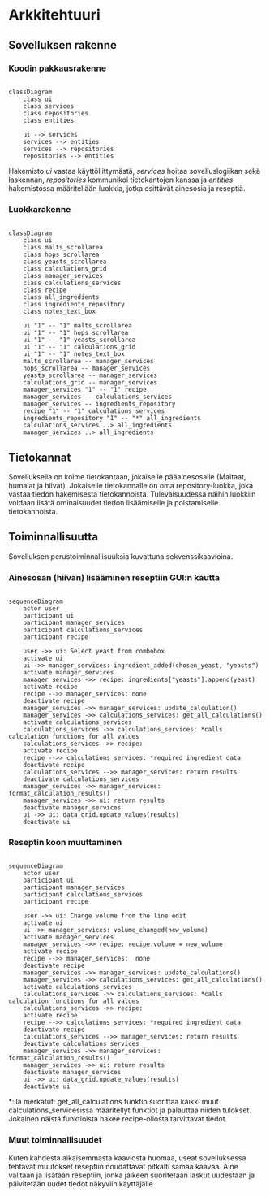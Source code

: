 # Arkkitehtuuri

## Sovelluksen rakenne

### Koodin pakkausrakenne

```mermaid

classDiagram
    class ui
    class services
    class repositories
    class entities

    ui --> services
    services --> entities
    services --> repositories
    repositories --> entities

```

Hakemisto *ui* vastaa käyttöliittymästä, *services* hoitaa sovelluslogiikan sekä laskennan, *repositories* kommunikoi tietokantojen kanssa ja *entities* hakemistossa määritellään luokkia, jotka esittävät ainesosia ja reseptiä.

### Luokkarakenne

```mermaid

classDiagram
    class ui
    class malts_scrollarea
    class hops_scrollarea
    class yeasts_scrollarea
    class calculations_grid
    class manager_services
    class calculations_services
    class recipe
    class all_ingredients
    class ingredients_repository
    class notes_text_box

    ui "1" -- "1" malts_scrollarea
    ui "1" -- "1" hops_scrollarea
    ui "1" -- "1" yeasts_scrollarea
    ui "1" -- "1" calculations_grid
    ui "1" -- "1" notes_text_box
    malts_scrollarea -- manager_services
    hops_scrollarea -- manager_services
    yeasts_scrollarea -- manager_services
    calculations_grid -- manager_services
    manager_services "1" -- "1" recipe
    manager_services -- calculations_services
    manager_services -- ingredients_repository
    recipe "1" -- "1" calculations_services
    ingredients_repository "1" -- "*" all_ingredients
    calculations_services ..> all_ingredients
    manager_services ..> all_ingredients

```
## Tietokannat

Sovelluksella on kolme tietokantaan, jokaiselle pääainesosalle (Maltaat, humalat ja hiivat). Jokaiselle tietokannalle on oma repository-luokka, joka vastaa tiedon hakemisesta tietokannoista. Tulevaisuudessa näihin luokkiin voidaan lisätä ominaisuudet tiedon lisäämiselle ja poistamiselle tietokannoista.

## Toiminnallisuutta
Sovelluksen perustoiminnallisuuksia kuvattuna sekvenssikaavioina.

### Ainesosan (hiivan) lisääminen reseptiin GUI:n kautta

```mermaid

sequenceDiagram
    actor user
    participant ui
    participant manager_services
    participant calculations_services
    participant recipe

    user ->> ui: Select yeast from combobox
    activate ui
    ui ->> manager_services: ingredient_added(chosen_yeast, "yeasts")
    activate manager_services
    manager_services ->> recipe: ingredients["yeasts"].append(yeast)
    activate recipe
    recipe -->> manager_services: none
    deactivate recipe
    manager_services ->> manager_services: update_calculation()
    manager_services ->> calculations_services: get_all_calculations()
    activate calculations_services
    calculations_services ->> calculations_services: *calls calculation functions for all values
    calculations_services ->> recipe: 
    activate recipe
    recipe -->> calculations_services: *required ingredient data
    deactivate recipe
    calculations_services -->> manager_services: return results
    deactivate calculations_services
    manager_services ->> manager_services: format_calculation_results()
    manager_services ->> ui: return results
    deactivate manager_services
    ui ->> ui: data_grid.update_values(results)
    deactivate ui

```

### Reseptin koon muuttaminen

```mermaid

sequenceDiagram
    actor user
    participant ui
    participant manager_services
    participant calculations_services
    participant recipe

    user ->> ui: Change volume from the line edit
    activate ui
    ui ->> manager_services: volume_changed(new_volume)
    activate manager_services
    manager_services ->> recipe: recipe.volume = new_volume
    activate recipe
    recipe -->> manager_services:  none
    deactivate recipe
    manager_services ->> manager_services: update_calculations()
    manager_services ->> calculations_services: get_all_calculations()
    activate calculations_services
    calculations_services ->> calculations_services: *calls calculation functions for all values
    calculations_services ->> recipe: 
    activate recipe
    recipe -->> calculations_services: *required ingredient data
    deactivate recipe
    calculations_services -->> manager_services: return results
    deactivate calculations_services
    manager_services ->> manager_services: format_calculation_results()
    manager_services ->> ui: return results
    deactivate manager_services
    ui ->> ui: data_grid.update_values(results)
    deactivate ui

```

*:lla merkatut: get_all_calculations funktio suorittaa kaikki muut calculations_servicesissä määritellyt funktiot ja palauttaa niiden tulokset. Jokainen näistä funktioista hakee recipe-oliosta tarvittavat tiedot.

### Muut toiminnallisuudet

Kuten kahdesta aikaisemmasta kaaviosta huomaa, useat sovelluksessa tehtävät muutokset reseptiin noudattavat pitkälti samaa kaavaa. Aine valitaan ja lisätään reseptiin, jonka jälkeen suoritetaan laskut uudestaan ja päivitetään uudet tiedot näkyviin käyttäjälle.
